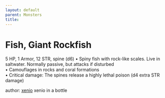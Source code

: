 ```yaml
---
layout: default
parent: Monsters 
title: 
--- 
```

# Fish, Giant Rockfish
5 HP, 1 Armor, 12 STR, spine (d6)
• Spiny fish with rock-like scales. Live in saltwater. Normally passive, but attacks if disturbed  
• Camouflages in rocks and coral formations  
• Critical damage: The spines release a highly lethal poison (d4 extra STR damage)  




author: [xenio](https://xenioinabottle.blogspot.com/2021/02/classic-monsters-for-cairnito-part-1.html) xenio in a bottle



